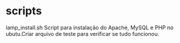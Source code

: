 # scripts

lamp_install.sh
Script para instalação do Apache, MySQL e PHP no ubutu.Criar arquivo de teste para verificar se tudo funcionou.
